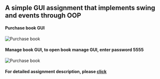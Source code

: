 ## A simple GUI assignment that implements swing and events through OOP

#### Purchase book GUI

![Purchase book](https://github.com/miaonagemide/JAVA/blob/master/DouglasCollege_Java_Assignment/GUI_class_assignment/GUI1.jpg)

#### Manage book GUI, to open book manage GUI, enter password 5555
![Purchase book](https://github.com/miaonagemide/JAVA/blob/master/DouglasCollege_Java_Assignment/GUI_class_assignment/GUI2.jpg)

#### For detailed assignment description, please [click](https://github.com/miaonagemide/JAVA/blob/master/DouglasCollege_Java_Assignment/GUI_class_assignment/CSIS1275Assign4F2018another.pdf)
